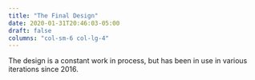 ```yaml
---
title: "The Final Design"
date: 2020-01-31T20:46:03-05:00
draft: false
columns: "col-sm-6 col-lg-4"
---
```

The design is a constant work in process, but has been in use in various iterations since 2016.